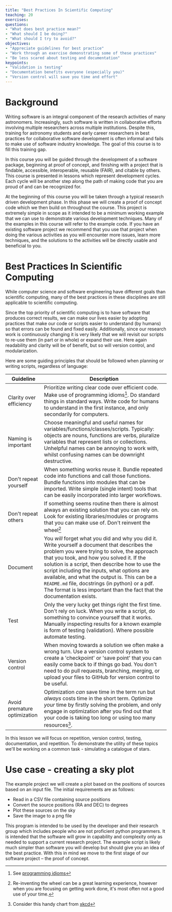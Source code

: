 ```yaml
---
title: "Best Practices In Scientific Computing"
teaching: 20
exercises:
questions:
- "What does best practice mean?"
- "What should I be doing?"
- "What should I try to avoid?"
objectives:
- "Appreciate guidelines for best practice"
- "Work through an exercise demonstrating some of these practices"
- "Be less scared about testing and documentation"
keypoints:
- "Validation is testing"
- "Documentation benefits everyone (especially you)"
- "Version control will save you time and effort"
---
```

# Background

Writing software is an integral component of the research activities of many astronomers. Increasingly, such software is written in collaborative efforts involving multiple researchers across multiple institutions. Despite this, training for astronomy students and early career researchers in best practices for collaborative software development is often informal and fails to make use of software industry knowledge. The goal of this course is to fill this training gap.

In this course you will be guided through the development of a software package, beginning at proof of concept, and finishing with a project that is findable, accessible, interoperable, reusable (FAIR), and citable by others. This course is presented in lessons which represent development cycles. Each cycle will be another step along the path of making code that you are proud of and can be recognized for.

At the beginning of this course you will be taken through a typical research driven development phase. In this phase we will create a proof of concept code which we then build on throughout the course. This project is extremely simple in scope as it intended to be a minimum working example that we can use to demonstrate various development techniques. Many of the examples in this course will refer to the example code. If you have an existing software project we recommend that you use that project when doing the various activities as you will encounter more issues, learn more techniques, and the solutions to the activities will be directly usable and beneficial to you.


# Best Practices In Scientific Computing
While computer science and software engineering have different goals than scientific computing, many of the best practices in these disciplines are still applicable to scientific computing.

Since the top priority of scientific computing is to have software that produces correct results, we can make our lives easier by adopting practices that make our code or scripts easier to understand (by humans) so that errors can be found and fixed easily.
Additionally, since our research work is continuously changing it is very likely that we will revisit our scripts to re-use them (in part or in whole) or expand their use.
Here again readability and clarity will be of benefit, but so will version control, and modularization.

Here are some guiding principles that should be followed when planning or writing scripts, regardless of language:

| Guideline                    | Description                                                                                                                                                                                                                                                                                                                                                                                                                                                                |
| ---------------------------- | -------------------------------------------------------------------------------------------------------------------------------------------------------------------------------------------------------------------------------------------------------------------------------------------------------------------------------------------------------------------------------------------------------------------------------------------------------------------------- |
| Clarity over efficiency      | Prioritize writing clear code over efficient code. Make use of programming idioms[^idioms]. Do standard things in standard ways. Write code for humans to understand in the first instance, and only secondarily for computers.                                                                                                                                                                                                                                            |
| Naming is important          | Choose meaningful and useful names for variables/functions/classes/scripts. Typically: objects are nouns, functions are verbs, pluralize variables that represent lists or collections. Unhelpful names can be annoying to work with, whilst confusing names can be downright destructive.                                                                                                                                                                                 |
| Don't repeat yourself        | When something works reuse it. Bundle repeated code into functions and call those functions. Bundle functions into modules that can be imported. Write simple (single intent) tools that can be easily incorporated into larger workflows.                                                                                                                                                                                                                                 |
| Don't repeat others          | If something seems routine then there is almost always an existing solution that you can rely on. Look for existing libraries/modules or programs that you can make use of. Don't reinvent the wheel[^lessons]                                                                                                                                                                                                                                                             |
| Document                     | You *will* forget what you did and why you did it. Write yourself a document that describes the problem you were trying to solve, the approach that you took, and how you solved it. If the solution is a script, then describe how to use the script including the inputs, what options are available, and what the output is. This can be a `README.md` file, docstrings (in python) or a pdf. The format is less important than the fact that the documentation exists. |
| Test                         | Only the very lucky get things right the first time. Don't rely on luck. When you write a script, do something to convince yourself that it works. Manually inspecting results for a known example is form of testing (validation). Where possible automate testing.                                                                                                                                                                                                       |
| Version control              | When moving towards a solution we often make a wrong turn. Use a version control system to create a 'checkpoint' or 'save point' that you can easily come back to if things go bad. You don't need to do pull requests, branching, merging, or upload your files to GitHub for version control to be useful.                                                                                                                                                               |
| Avoid premature optimization | Optimization *can* save time in the term run but *always* costs time in the short term. Optimize *your* time by firstly solving the problem, and only engage in optimization after you find out that your code is taking too long or using too many resources[^xkcd].                                                                                                                                                                                                      |

[^idioms]: See [programming idioms](https://en.wikipedia.org/wiki/Programming_idiom)
[^lessons]: Re-inventing the wheel can be a great learning experience, however when you are focusing on getting work done, it's most often not a good use of your time.
[^xkcd]: Consider this handy chart from [xkcd](https://xkcd.com/1205/)


In this lesson we will focus on repetition, version control, testing, documentation, and repetition.
To demonstrate the utility of these topics we'll be working on a common task - simulating a catalogue of stars.

# Use case - creating a sky plot
The example project we will create a plot based on the positions of sources based on an input file.
The initial requirements are as follows:

- Read in a CSV file containing source positions
- Convert the source positions (RA and DEC) to degrees
- Plot these sources on the sky
- Save the image to a png file

This program is intended to be used by the developer and their research group which includes people who are not proficient python programmers.
It is intended that the software will grow in capability and complexity only as needed to support a current research project.
The example script is likely much simpler than software you will develop but should give you an idea of the best practice.
With this in mind we move to the first stage of our software project – the proof of concept.
